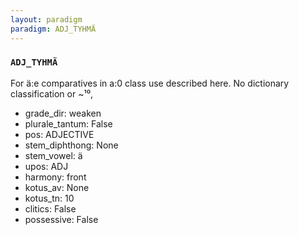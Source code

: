```yaml
---
layout: paradigm
paradigm: ADJ_TYHMÄ
---
```

### ` ADJ_TYHMÄ `

For ä:e comparatives in a:0 class use described here. No dictionary classification or ~¹⁰, 
* grade_dir: weaken
* plurale_tantum: False
* pos: ADJECTIVE
* stem_diphthong: None
* stem_vowel: ä
* upos: ADJ
* harmony: front
* kotus_av: None
* kotus_tn: 10
* clitics: False
* possessive: False
